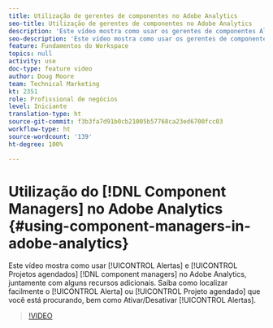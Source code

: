 ```yaml
---
title: Utilização de gerentes de componentes no Adobe Analytics
seo-title: Utilização de gerentes de componentes no Adobe Analytics
description: 'Este vídeo mostra como usar os gerentes de componentes Alertas e Projetos agendados no Adobe Analytics, juntamente com alguns recursos adicionais. Saiba como localizar facilmente o Alerta ou o Projeto agendado que você está procurando, bem como Ativar/Desativar alertas. '
seo-description: 'Este vídeo mostra como usar os gerentes de componentes Alertas e Projetos agendados no Adobe Analytics, juntamente com alguns recursos adicionais. Saiba como localizar facilmente o Alerta ou o Projeto agendado que você está procurando, bem como Ativar/Desativar alertas. '
feature: Fundamentos do Workspace
topics: null
activity: use
doc-type: feature video
author: Doug Moore
team: Technical Marketing
kt: 2351
role: Profissional de negócios
level: Iniciante
translation-type: ht
source-git-commit: f3b3fa7d91b0cb21005b57768ca23ed6700fcc03
workflow-type: ht
source-wordcount: '139'
ht-degree: 100%

---
```



# Utilização do [!DNL Component Managers] no Adobe Analytics {#using-component-managers-in-adobe-analytics}

Este vídeo mostra como usar [!UICONTROL Alertas] e [!UICONTROL Projetos agendados] [!DNL component managers] no Adobe Analytics, juntamente com alguns recursos adicionais. Saiba como localizar facilmente o [!UICONTROL Alerta] ou [!UICONTROL Projeto agendado] que você está procurando, bem como Ativar/Desativar [!UICONTROL Alertas].

>[!VIDEO](https://video.tv.adobe.com/v/24068/?quality=12)
